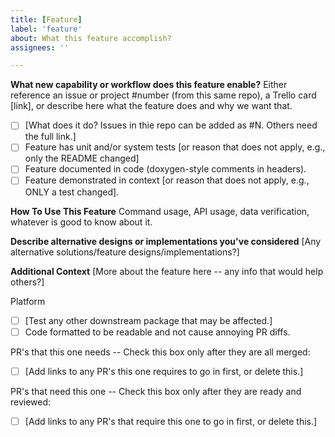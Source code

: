 ```yaml
---
title: [Feature]
label: 'feature'
about: What this feature accomplish?
assignees: ''

---
```


**What new capability or workflow does this feature enable?**
Either reference an issue or project #number (from this same repo),
a Trello card [link], or describe here what the feature does and
why we want that.

- [ ] [What does it do?  Issues in thie repo can be added as #N.  Others need the full link.]
- [ ] Feature has unit and/or system tests [or reason that does not apply, e.g., only the README changed]
- [ ] Feature documented in code (doxygen-style comments in headers).
- [ ] Feature demonstrated in context [or reason that does not apply, e.g., ONLY a test changed].

**How To Use This Feature**
Command usage, API usage, data verification, whatever is good to know about it.

**Describe alternative designs or implementations you've considered**
[Any alternative solutions/feature designs/implementations?]

**Additional Context**
[More about the feature here -- any info that would help others?]

Platform
- [ ] [Test any other downstream package that may be affected.]
- [ ] Code formatted to be readable and not cause annoying PR diffs.

PR's that this one needs -- Check this box only after they are all merged:
- [ ] [Add links to any PR's this one requires to go in first, or delete this.]

PR's that need this one -- Check this box only after they are ready and reviewed:
- [ ] [Add links to any PR's that require this one to go in first, or delete this.]
